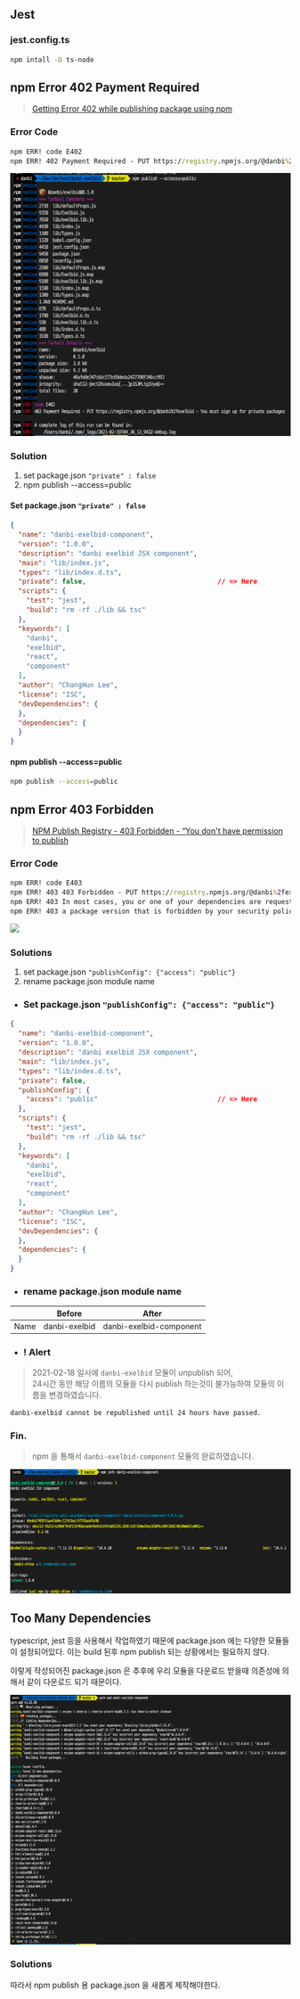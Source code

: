 ## Jest

### jest.config.ts

```bash
npm intall -D ts-node
```


## npm Error 402 Payment Required
> [Getting Error 402 while publishing package using npm](https://stackoverflow.com/questions/41981686/getting-error-402-while-publishing-package-using-npm/44862841)


### Error Code

```cmd
npm ERR! code E402
npm ERR! 402 Payment Required - PUT https://registry.npmjs.org/@danbi%2fexelbid - You must sign up for private packages
```

![img](./guide.1.png)

### Solution
1. set package.json `"private" : false`  
2. npm publish --access=public

#### Set package.json `"private" : false`  


```json title="package.json"
{
  "name": "danbi-exelbid-component",
  "version": "1.0.0",
  "description": "danbi exelbid JSX component",
  "main": "lib/index.js",
  "types": "lib/index.d.ts",
  "private": false,                                 // => Here
  "scripts": {
    "test": "jest",
    "build": "rm -rf ./lib && tsc"
  },
  "keywords": [
    "danbi",
    "exelbid",
    "react",
    "component"
  ],
  "author": "ChangHun Lee",
  "license": "ISC",
  "devDependencies": {
  },
  "dependencies": {
  }
}
```

#### npm publish --access=public


```bash
npm publish --access=public
```

## npm Error 403 Forbidden
> [NPM Publish Registry - 403 Forbidden - “You don't have permission to publish](https://stackoverflow.com/questions/54950544/npm-publish-registry-403-forbidden-you-dont-have-permission-to-publish)


### Error Code

```cmd
npm ERR! code E403
npm ERR! 403 403 Forbidden - PUT https://registry.npmjs.org/@danbi%2fexelbid - Forbidden
npm ERR! 403 In most cases, you or one of your dependencies are requesting
npm ERR! 403 a package version that is forbidden by your security policy.
```

![](#guide.2.png)

### Solutions
1.  set package.json `"publishConfig": {"access": "public"}`
2. rename package.json module name

- ### Set package.json `"publishConfig": {"access": "public"}`

```json title="package.json"
{
  "name": "danbi-exelbid-component",
  "version": "1.0.0",
  "description": "danbi exelbid JSX component",
  "main": "lib/index.js",
  "types": "lib/index.d.ts",
  "private": false,
  "publishConfig": {
    "access": "public"                              // => Here
  },
  "scripts": {
    "test": "jest",
    "build": "rm -rf ./lib && tsc"
  },
  "keywords": [
    "danbi",
    "exelbid",
    "react",
    "component"
  ],
  "author": "ChangHun Lee",
  "license": "ISC",
  "devDependencies": {
  },
  "dependencies": {
  }
}
```

- ###  rename package.json module name

|      | Before        | After                   |
| ---- | ------------- | ----------------------- |
| Name | danbi-exelbid | danbi-exelbid-component |

- ### ! Alert
> 2021-02-18 일시에 `danbi-exelbid` 모듈이 unpublish 되어,  
24시간 동안 해당 이름의 모듈을 다시 publish 하는것이 불가능하여 모듈의 이름을 변경하였습니다.

```cmd
danbi-exelbid cannot be republished until 24 hours have passed.
```

### Fin.
> npm 을 통해서 `danbi-exelbid-component` 모듈의 완료하였습니다.

![img](./guide.3.png)

## Too Many Dependencies

typescript, jest 등을 사용해서 작업하였기 때문에 package.json 에는 다양한 모듈들이 설정되어있다.
이는 build 된후 npm publish 되는 상황에서는 필요하지 않다.

이렇게 작성되어진 package.json 은 추후에 우리 모듈을 다운로드 받을때 의존성에 의해서 같이 다운로드 되기 때문이다.

![image](./guide.4.png)

### Solutions
따라서 npm publish 용 package.json 을 새롭게 제작해야한다.